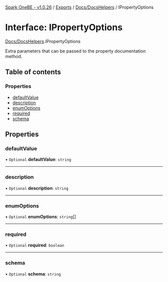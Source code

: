 [Spark OneBE - v1.0.26](../README.md) / [Exports](../modules.md) / [Docs/DocsHelpers](../modules/Docs_DocsHelpers.md) / IPropertyOptions

# Interface: IPropertyOptions

[Docs/DocsHelpers](../modules/Docs_DocsHelpers.md).IPropertyOptions

Extra parameters that can be passed to the property documentation method.

## Table of contents

### Properties

- [defaultValue](Docs_DocsHelpers.IPropertyOptions.md#defaultvalue)
- [description](Docs_DocsHelpers.IPropertyOptions.md#description)
- [enumOptions](Docs_DocsHelpers.IPropertyOptions.md#enumoptions)
- [required](Docs_DocsHelpers.IPropertyOptions.md#required)
- [schema](Docs_DocsHelpers.IPropertyOptions.md#schema)

## Properties

### defaultValue

• `Optional` **defaultValue**: `string`

___

### description

• `Optional` **description**: `string`

___

### enumOptions

• `Optional` **enumOptions**: `string`[]

___

### required

• `Optional` **required**: `boolean`

___

### schema

• `Optional` **schema**: `string`
